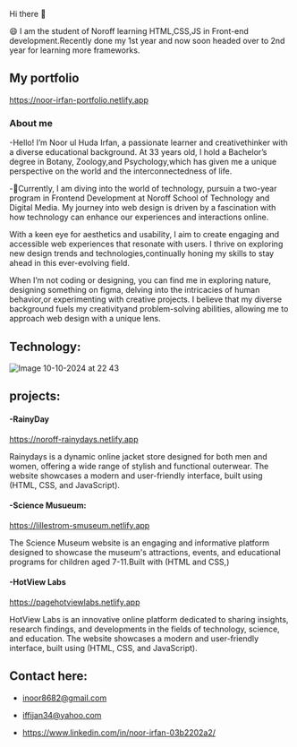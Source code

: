  Hi there 👋

😄 I am the student of Noroff learning HTML,CSS,JS in Front-end development.Recently done my 1st year and now soon headed over to 2nd year for learning more frameworks.

##  My portfolio

https://noor-irfan-portfolio.netlify.app


### About me
-Hello! I’m Noor ul Huda Irfan, a passionate learner and creativethinker with a diverse educational background.
 At 33 years old, I hold a Bachelor’s degree in Botany, Zoology,and Psychology,which has given me a unique perspective
 on the world and the interconnectedness of life.

-🌱Currently, I am diving into the world of technology, pursuin a two-year program in Frontend Development at
 Noroff School of Technology and Digital Media.
 My journey into web design is driven by a fascination with how technology can enhance our experiences and interactions online.

With a keen eye for aesthetics and usability, I aim to create engaging and accessible web experiences that resonate
with users. I thrive on exploring new design trends and technologies,continually honing my skills to stay ahead in this ever-evolving field.

 When I’m not coding or designing, you can find me in exploring nature, designing something on figma, delving into the intricacies of human behavior,or experimenting with creative projects. I believe that my diverse background  fuels my creativityand problem-solving abilities, 
allowing me to approach web design with a unique lens.


## Technology:




  ![Image 10-10-2024 at 22 43](https://github.com/user-attachments/assets/231b3141-a38f-455d-9e14-a10d931891e6)





## projects:

#### -RainyDay

https://noroff-rainydays.netlify.app

Rainydays is a dynamic online jacket store designed for both men and women, offering a wide range of stylish
and functional outerwear. The website showcases a modern and user-friendly interface, built using (HTML, CSS, and JavaScript).


#### -Science Musueum:

https://lillestrom-smuseum.netlify.app

The Science Museum website is an engaging and informative platform designed to showcase the museum's attractions,
events, and educational programs for children aged 7-11.Built with (HTML and CSS,) 

#### -HotView Labs

 https://pagehotviewlabs.netlify.app

 HotView Labs is an innovative online platform dedicated to sharing insights, research findings, and developments
 in the fields of technology, science, and education.
 The website showcases a modern and user-friendly interface, built using (HTML, CSS, and JavaScript).

 ## Contact here:

 - inoor8682@gmail.com
 
 - iffijan34@yahoo.com

 - https://www.linkedin.com/in/noor-irfan-03b2202a2/
  

                        



